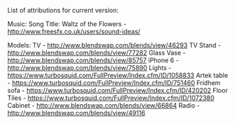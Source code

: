 List of attributions for current version:

Music:
Song Title: Waltz of the Flowers - http://www.freesfx.co.uk/users/sound-ideas/

Models:
TV - http://www.blendswap.com/blends/view/46293
TV Stand - http://www.blendswap.com/blends/view/77282
Glass Vase - http://www.blendswap.com/blends/view/85757
iPhone 6 - http://www.blendswap.com/blends/view/75890
Lights - https://www.turbosquid.com/FullPreview/Index.cfm/ID/1058833
Artek table - https://www.turbosquid.com/FullPreview/Index.cfm/ID/751460
Fridhem sofa - https://www.turbosquid.com/FullPreview/Index.cfm/ID/420202
Floor Tiles - https://www.turbosquid.com/FullPreview/Index.cfm/ID/1072380
Cabinet - http://www.blendswap.com/blends/view/66864
Radio - http://www.blendswap.com/blends/view/49116
